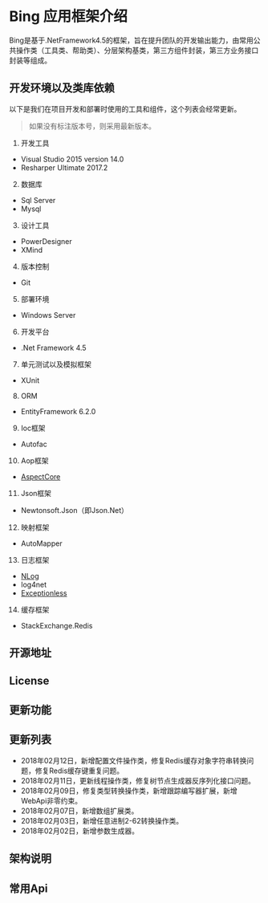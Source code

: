 # Bing 应用框架介绍
Bing是基于.NetFramework4.5的框架，旨在提升团队的开发输出能力，由常用公共操作类（工具类、帮助类）、分层架构基类，第三方组件封装，第三方业务接口封装等组成。

## 开发环境以及类库依赖

以下是我们在项目开发和部署时使用的工具和组件，这个列表会经常更新。

> 如果没有标注版本号，则采用最新版本。

1. 开发工具
  - Visual Studio 2015 version 14.0
  - Resharper Ultimate 2017.2

2. 数据库
  - Sql Server
  - Mysql

3. 设计工具
  - PowerDesigner
  - XMind

4. 版本控制
  - Git
  
5. 部署环境
  - Windows Server

6. 开发平台
  - .Net Framework 4.5

7. 单元测试以及模拟框架
  - XUnit

8. ORM
  - EntityFramework 6.2.0

9. Ioc框架
  - Autofac

10. Aop框架
  - [AspectCore](https://github.com/dotnetcore/AspectCore-Framework)

11. Json框架
  - Newtonsoft.Json（即Json.Net）

12. 映射框架
  - AutoMapper

13. 日志框架
  - [NLog](http://nlog-project.org/)
  - log4net
  - [Exceptionless](https://github.com/exceptionless)

14. 缓存框架
  - StackExchange.Redis


## 开源地址

## License

## 更新功能

## 更新列表
- 2018年02月12日，新增配置文件操作类，修复Redis缓存对象字符串转换问题，修复Redis缓存键重复问题。
- 2018年02月11日，更新线程操作类，修复树节点生成器反序列化接口问题。
- 2018年02月09日，修复类型转换操作类，新增跟踪编写器扩展，新增WebApi非零约束。
- 2018年02月07日，新增数组扩展类。
- 2018年02月03日，新增任意进制2-62转换操作类。
- 2018年02月02日，新增参数生成器。

## 架构说明

## 常用Api